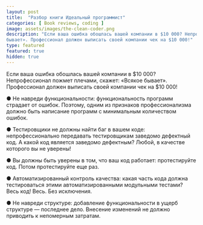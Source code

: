 ```yaml
---
layout: post
title:  "Разбор книги Идеальный программист"
categories: [ Book reviews, coding ]
image: assets/images/the-clean-coder.png
description: "Если ваша ошибка обошлась вашей компании в $10 000? Непрофессионал пожмет плечами, скажет: «Всякое
бывает». Профессионал должен выписать своей компании чек на $10 000!"
type: featured
featured: true
hidden: true
---
```


Если ваша ошибка обошлась вашей компании в $10 000? Непрофессионал пожмет плечами, скажет: «Всякое бывает». Профессионал
должен выписать своей компании чек на $10 000!

● Не навреди функциональности: функциональность программ страдает от ошибок. Поэтому, одним из признаков
профессионализма должно быть написание программ с минимальным количеством ошибок.

● Тестировщики не должны найти баг в вашем коде: непрофессионально передавать тестировщикам заведомо дефектный код. А
какой код является заведомо дефектным? Любой, в качестве которого вы не уверены!

● Вы должны быть уверены в том, что ваш код работает: протестируйте код. Потом протестируйте еще раз.

● Автоматизированный контроль качества: какая часть кода должна тестироваться этими автоматизированными модульными
тестами? Весь код! Весь. Без исключения.

● Не навреди структуре: добавление функциональности в ущерб структуре — последнее дело. Внесение изменений не должно
приводить к непомерным затратам.
